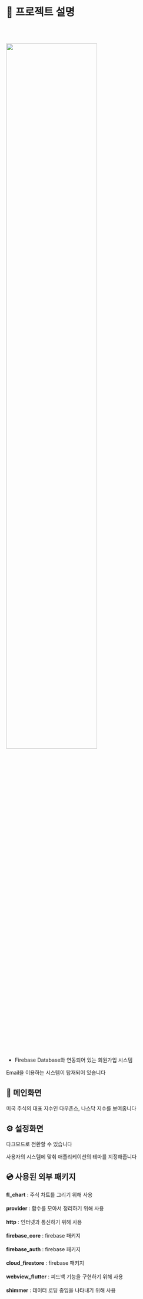 # 📁 프로젝트 설명

<br></br>

<img src="https://github.com/user-attachments/assets/0b854d0a-00f9-470e-9d6a-3245d905573a" width="70%"> </img>

- Firebase Database와 연동되어 있는 회원가입 시스템

Email을 이용하는 시스템이 탑재되어 있습니다

## 📱 메인화면

미국 주식의 대표 지수인 다우존스, 나스닥 지수를 보여줍니다

## ⚙️ 설정화면

다크모드로 전환할 수 있습니다

사용자의 시스템에 맞춰 애플리케이션의 테마를 지정해줍니다

## 💿 사용된 외부 패키지

**fl_chart** : 주식 차트를 그리기 위해 사용
<br></br>
**provider** : 함수를 모아서 정리하기 위해 사용
<br></br>
**http** : 인터넷과 통신하기 위해 사용
<br></br>
**firebase_core** : firebase 패키지
<br></br>
**firebase_auth** : firebase 패키지
<br></br>
**cloud_firestore** : firebase 패키지
<br></br>
**webview_flutter** : 피드백 기능을 구현하기 위해 사용
<br></br>
**shimmer** : 데이터 로딩 중임을 나타내기 위해 사용
<br></br>
